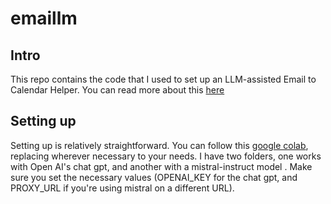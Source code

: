 # emaillm

## Intro
This repo contains the code that I used to set up an LLM-assisted Email to Calendar Helper. You can read more about this [here](https://ngacho.com/blog/emaillm/)

## Setting up
Setting up is relatively straightforward. You can follow this [google colab](https://codelabs.developers.google.com/codelabs/gmail-add-ons#0), replacing wherever necessary to your needs. I have two folders, one works with Open AI's chat gpt, and another with a mistral-instruct model . Make sure you set the necessary values (OPENAI_KEY for the chat gpt, and PROXY_URL if you're using mistral on a different URL).